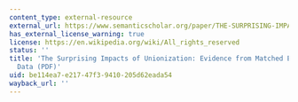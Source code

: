 ```yaml
---
content_type: external-resource
external_url: https://www.semanticscholar.org/paper/THE-SURPRISING-IMPACTS-OF-UNIONIZATION-%3A-EVIDENCE-%E2%88%97-Frandsen/fec489629781e0e77ed2978a168f2c6b08b89245
has_external_license_warning: true
license: https://en.wikipedia.org/wiki/All_rights_reserved
status: ''
title: 'The Surprising Impacts of Unionization: Evidence from Matched Employer- Employee
  Data (PDF)'
uid: be114ea7-e217-47f3-9410-205d62eada54
wayback_url: ''
---
```

